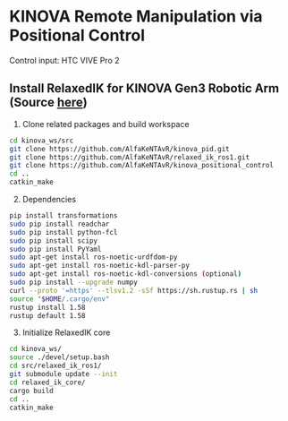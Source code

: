 # KINOVA Remote Manipulation via Positional Control 
Control input: HTC VIVE Pro 2

## Install RelaxedIK for KINOVA Gen3 Robotic Arm (Source [here](https://github.com/AlfaKeNTAvR/relaxed_ik_ros1))

1. Clone related packages and build workspace
```bash
cd kinova_ws/src
git clone https://github.com/AlfaKeNTAvR/kinova_pid.git
git clone https://github.com/AlfaKeNTAvR/relaxed_ik_ros1.git
git clone https://github.com/AlfaKeNTAvR/kinova_positional_control
cd ..
catkin_make
```

2. Dependencies
```bash
pip install transformations
sudo pip install readchar
sudo pip install python-fcl
sudo pip install scipy
sudo pip install PyYaml
sudo apt-get install ros-noetic-urdfdom-py
sudo apt-get install ros-noetic-kdl-parser-py
sudo apt-get install ros-noetic-kdl-conversions (optional)
sudo pip install --upgrade numpy
curl --proto '=https' --tlsv1.2 -sSf https://sh.rustup.rs | sh
source "$HOME/.cargo/env"
rustup install 1.58 
rustup default 1.58
```

3. Initialize RelaxedIK core
```bash
cd kinova_ws/
source ./devel/setup.bash
cd src/relaxed_ik_ros1/
git submodule update --init
cd relaxed_ik_core/
cargo build
cd ..
catkin_make
```
